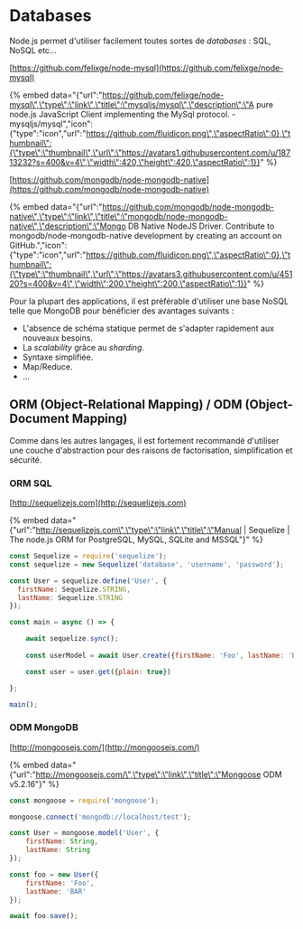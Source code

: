 # Databases

Node.js permet d'utiliser facilement toutes sortes de _databases_ : SQL, NoSQL etc...

[https://github.com/felixge/node-mysql](https://github.com/felixge/node-mysql)

{% embed data="{\"url\":\"https://github.com/felixge/node-mysql\",\"type\":\"link\",\"title\":\"mysqljs/mysql\",\"description\":\"A pure node.js JavaScript Client implementing the MySql protocol. - mysqljs/mysql\",\"icon\":{\"type\":\"icon\",\"url\":\"https://github.com/fluidicon.png\",\"aspectRatio\":0},\"thumbnail\":{\"type\":\"thumbnail\",\"url\":\"https://avatars1.githubusercontent.com/u/18713232?s=400&v=4\",\"width\":420,\"height\":420,\"aspectRatio\":1}}" %}

[https://github.com/mongodb/node-mongodb-native](https://github.com/mongodb/node-mongodb-native)

{% embed data="{\"url\":\"https://github.com/mongodb/node-mongodb-native\",\"type\":\"link\",\"title\":\"mongodb/node-mongodb-native\",\"description\":\"Mongo DB Native NodeJS Driver. Contribute to mongodb/node-mongodb-native development by creating an account on GitHub.\",\"icon\":{\"type\":\"icon\",\"url\":\"https://github.com/fluidicon.png\",\"aspectRatio\":0},\"thumbnail\":{\"type\":\"thumbnail\",\"url\":\"https://avatars3.githubusercontent.com/u/45120?s=400&v=4\",\"width\":200,\"height\":200,\"aspectRatio\":1}}" %}

Pour la plupart des applications, il est préférable d'utiliser une base NoSQL telle que MongoDB pour bénéficier des avantages suivants :

* L'absence de schéma statique permet de s'adapter rapidement aux nouveaux besoins.
* La _scalability_ grâce au _sharding_.
* Syntaxe simplifiée.
* Map/Reduce.
* ...

## ORM \(Object-Relational Mapping\) / ODM \(Object-Document Mapping\)

Comme dans les autres langages, il est fortement recommandé d'utiliser une couche d'abstraction pour des raisons de factorisation, simplification et sécurité.

### ORM SQL

[http://sequelizejs.com](http://sequelizejs.com)

{% embed data="{\"url\":\"http://sequelizejs.com\",\"type\":\"link\",\"title\":\"Manual \|  Sequelize \| The node.js ORM for PostgreSQL, MySQL, SQLite and MSSQL\"}" %}

```javascript
const Sequelize = require('sequelize');
const sequelize = new Sequelize('database', 'username', 'password');

const User = sequelize.define('User', {
  firstName: Sequelize.STRING,
  lastName: Sequelize.STRING
});

const main = async () => {

    await sequelize.sync();
    
    const userModel = await User.create({firstName: 'Foo', lastName: 'BAR'});

    const user = user.get({plain: true})

};

main();
```

### ODM MongoDB

[http://mongoosejs.com/](http://mongoosejs.com/)

{% embed data="{\"url\":\"http://mongoosejs.com/\",\"type\":\"link\",\"title\":\"Mongoose ODM v5.2.16\"}" %}

```javascript
const mongoose = require('mongoose');

mongoose.connect('mongodb://localhost/test');

const User = mongoose.model('User', {
    firstName: String,
    lastName: String
});

const foo = new User({
    firstName: 'Foo',
    lastName: 'BAR'
});

await foo.save();
```



